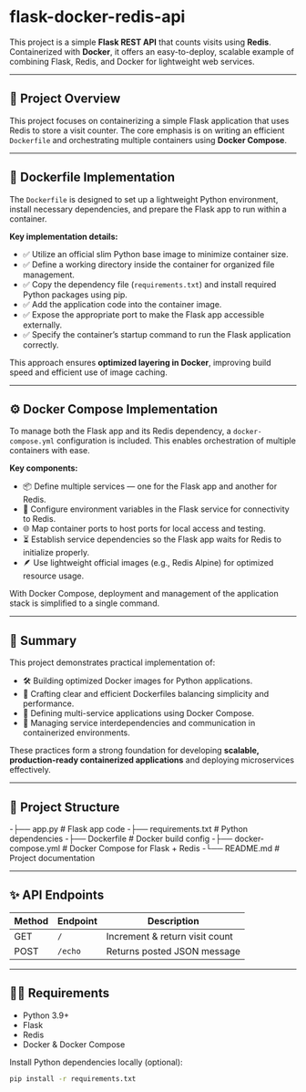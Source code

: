 # flask-docker-redis-api

This project is a simple **Flask REST API** that counts visits using **Redis**. Containerized with **Docker**, it offers an easy-to-deploy, scalable example of combining Flask, Redis, and Docker for lightweight web services.

---

## 📌 Project Overview

This project focuses on containerizing a simple Flask application that uses Redis to store a visit counter. The core emphasis is on writing an efficient `Dockerfile` and orchestrating multiple containers using **Docker Compose**.

---

## 🐳 Dockerfile Implementation

The `Dockerfile` is designed to set up a lightweight Python environment, install necessary dependencies, and prepare the Flask app to run within a container.  

**Key implementation details:**
- ✅ Utilize an official slim Python base image to minimize container size.  
- ✅ Define a working directory inside the container for organized file management.  
- ✅ Copy the dependency file (`requirements.txt`) and install required Python packages using pip.  
- ✅ Add the application code into the container image.  
- ✅ Expose the appropriate port to make the Flask app accessible externally.  
- ✅ Specify the container’s startup command to run the Flask application correctly.  

This approach ensures **optimized layering in Docker**, improving build speed and efficient use of image caching.

---

## ⚙️ Docker Compose Implementation

To manage both the Flask app and its Redis dependency, a `docker-compose.yml` configuration is included. This enables orchestration of multiple containers with ease.  

**Key components:**
- 📦 Define multiple services — one for the Flask app and another for Redis.  
- 🔑 Configure environment variables in the Flask service for connectivity to Redis.  
- 🌐 Map container ports to host ports for local access and testing.  
- ⏳ Establish service dependencies so the Flask app waits for Redis to initialize properly.  
- 🪶 Use lightweight official images (e.g., Redis Alpine) for optimized resource usage.  

With Docker Compose, deployment and management of the application stack is simplified to a single command.

---

## 📖 Summary

This project demonstrates practical implementation of:  
- 🛠 Building optimized Docker images for Python applications.  
- 📝 Crafting clear and efficient Dockerfiles balancing simplicity and performance.  
- 🔗 Defining multi-service applications using Docker Compose.  
- 🔄 Managing service interdependencies and communication in containerized environments.  

These practices form a strong foundation for developing **scalable, production-ready containerized applications** and deploying microservices effectively.

---

## 📂 Project Structure
-├── app.py # Flask app code
-├── requirements.txt # Python dependencies
-├── Dockerfile # Docker build config
-├── docker-compose.yml # Docker Compose for Flask + Redis
-└── README.md # Project documentation


---

## ✨ API Endpoints

| Method | Endpoint | Description                    |
|--------|----------|--------------------------------|
| GET    | `/`      | Increment & return visit count |
| POST   | `/echo`  | Returns posted JSON message    |

---

## 🧑‍💻 Requirements

- Python 3.9+  
- Flask  
- Redis  
- Docker & Docker Compose  

Install Python dependencies locally (optional):  

```bash
pip install -r requirements.txt
